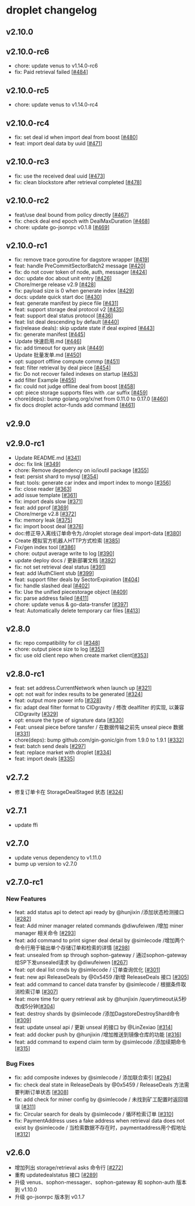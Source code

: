 # droplet changelog

## v2.10.0

## v2.10.0-rc6

* chore: update venus to v1.14.0-rc6
* fix: Paid retrieval failed [[#484](https://github.com/ipfs-force-community/droplet/pull/484)]


## v2.10.0-rc5

* chore: update venus to v1.14.0-rc4

## v2.10.0-rc4

* fix: set deal id when import deal from boost [[#480](https://github.com/ipfs-force-community/droplet/pull/480)]
* feat: import deal data by uuid [[#471](https://github.com/ipfs-force-community/droplet/pull/471)]

## v2.10.0-rc3

* fix: use the received deal uuid [[#473](https://github.com/ipfs-force-community/droplet/pull/473)]
* fix: clean blockstore after retrieval completed [[#478](https://github.com/ipfs-force-community/droplet/pull/478)]

## v2.10.0-rc2

* feat/use deal bound from policy directly [[#467](https://github.com/ipfs-force-community/droplet/pull/467)]
* fix: check deal end epoch with DealMaxDuration [[#468](https://github.com/ipfs-force-community/droplet/pull/468)]
* chore: update go-jsonrpc v0.1.8 [[#469](https://github.com/ipfs-force-community/droplet/pull/469)]

## v2.10.0-rc1

* fix: remove trace goroutine for dagstore wrapper [[#419](https://github.com/ipfs-force-community/droplet/pull/419)]
* feat: handle PreCommitSectorBatch2 message [[#420](https://github.com/ipfs-force-community/droplet/pull/420)]
* fix: do not cover token of node, auth, messager [[#424](https://github.com/ipfs-force-community/droplet/pull/424)]
* doc: update doc about unit entry [[#426](https://github.com/ipfs-force-community/droplet/pull/426)]
* Chore/merge release v2.9 [[#428](https://github.com/ipfs-force-community/droplet/pull/428)]
* fix: payload size is 0 when generate index [[#429](https://github.com/ipfs-force-community/droplet/pull/429)]
* docs: update quick start doc [[#430](https://github.com/ipfs-force-community/droplet/pull/430)]
* feat: generate manifest by piece file [[#431](https://github.com/ipfs-force-community/droplet/pull/431)]
* feat: support storage deal protocol v2 [[#435](https://github.com/ipfs-force-community/droplet/pull/435)]
* feat: support deal status protocol [[#436](https://github.com/ipfs-force-community/droplet/pull/436)]
* feat: list deal descending by default [[#440](https://github.com/ipfs-force-community/droplet/pull/440)]
* fix(release deals): skip update state if deal expired [[#443](https://github.com/ipfs-force-community/droplet/pull/443)]
* fix: generate manifest [[#445](https://github.com/ipfs-force-community/droplet/pull/445)]
* Update 快速启用.md [[#446](https://github.com/ipfs-force-community/droplet/pull/446)]
* fix: add timeout for query ask [[#449](https://github.com/ipfs-force-community/droplet/pull/449)]
* Update 批量发单.md [[#450](https://github.com/ipfs-force-community/droplet/pull/450)]
* opt: support offline compute commp [[#451](https://github.com/ipfs-force-community/droplet/pull/451)]
* feat: filter retrieval by deal piece [[#454](https://github.com/ipfs-force-community/droplet/pull/454)]
* fix: Do not recover failed indexes on startup [[#453](https://github.com/ipfs-force-community/droplet/pull/453)]
* add filter Example [[#455](https://github.com/ipfs-force-community/droplet/pull/455)]
* fix: could not judge offline deal from boost [[#458](https://github.com/ipfs-force-community/droplet/pull/458)]
* opt: piece storage supports files with .car suffix [[#459](https://github.com/ipfs-force-community/droplet/pull/459)]
* chore(deps): bump golang.org/x/net from 0.11.0 to 0.17.0 [[#460](https://github.com/ipfs-force-community/droplet/pull/460)]
* fix docs droplet actor-funds add command [[#461](https://github.com/ipfs-force-community/droplet/pull/461)]

## v2.9.0

## v2.9.0-rc1

* Update README.md [[#341](https://github.com/ipfs-force-community/droplet/pull/341)]
* doc: fix link [[#349](https://github.com/ipfs-force-community/droplet/pull/349)]
* chore: Remove dependency on io/ioutil package [[#355](https://github.com/ipfs-force-community/droplet/pull/355)]
* feat: persist shard to mysql [[#354](https://github.com/ipfs-force-community/droplet/pull/354)]
* feat: tools: generate car index and import index to mongo [[#356](https://github.com/ipfs-force-community/droplet/pull/356)]
* fix: close reader [[#363](https://github.com/ipfs-force-community/droplet/pull/363)]
* add issue template [[#361](https://github.com/ipfs-force-community/droplet/pull/361)]
* fix: import deals slow [[#371](https://github.com/ipfs-force-community/droplet/pull/371)]
* feat: add pprof [[#369](https://github.com/ipfs-force-community/droplet/pull/369)]
* Chore/merge v2.8 [[#372](https://github.com/ipfs-force-community/droplet/pull/372)]
* fix: memory leak [[#375](https://github.com/ipfs-force-community/droplet/pull/375)]
* fix: import boost deal [[#376](https://github.com/ipfs-force-community/droplet/pull/376)]
* doc:修正导入离线订单命令为./droplet storage deal import-data [[#380](https://github.com/ipfs-force-community/droplet/pull/380)]
* Create 模拟官方机器人HTTP方式检索 [[#385](https://github.com/ipfs-force-community/droplet/pull/385)]
* Fix/gen index tool [[#386](https://github.com/ipfs-force-community/droplet/pull/386)]
* chore: output average write to log [[#390](https://github.com/ipfs-force-community/droplet/pull/390)]
* update deploy docs / 更新部署文档 [[#392](https://github.com/ipfs-force-community/droplet/pull/392)]
* fix: not set retrieval deal status [[#391](https://github.com/ipfs-force-community/droplet/pull/391)]
* feat: add IAuthClient stub [[#399](https://github.com/ipfs-force-community/droplet/pull/399)]
* feat: support filter deals by SectorExpiration [[#404](https://github.com/ipfs-force-community/droplet/pull/404)]
* fix: handle slashed deal [[#402](https://github.com/ipfs-force-community/droplet/pull/402)]
* fix: Use the unified piecestorage object [[#409](https://github.com/ipfs-force-community/droplet/pull/409)]
* fix: parse address failed [[#411](https://github.com/ipfs-force-community/droplet/pull/411)]
* chore: update venus & go-data-transfer [[#397](https://github.com/ipfs-force-community/droplet/pull/397)]
* feat: Automatically delete temporary car files [[#413](https://github.com/ipfs-force-community/droplet/pull/413)]

## v2.8.0

* fix: repo compatibility for cli [[#348](https://github.com/ipfs-force-community/droplet/pull/348)]
* chore: output piece size to log [[#351](https://github.com/ipfs-force-community/droplet/pull/351)]
* fix: use old client repo when create market client[[#353](https://github.com/ipfs-force-community/droplet/pull/353)]

## v2.8.0-rc1

* feat: set address.CurrentNetwork when launch up [[#321](https://github.com/ipfs-force-community/droplet/pull/321)]
* opt: not wait for index results to be generated [[#324](https://github.com/ipfs-force-community/droplet/pull/324)]
* feat: output more power info [[#328](https://github.com/ipfs-force-community/droplet/pull/328)]
* fix: adapt deal filter format to CIDgravity / 修改 dealfilter 的实现, 以兼容 CIDgravity [[#329](https://github.com/ipfs-force-community/droplet/pull/329)]
* opt: ensure the type of signature data [[#330](https://github.com/ipfs-force-community/droplet/pull/330)]
* Feat: unseal piece before tansfer / 在数据传输之前先 unseal piece 数据 [[#331](https://github.com/ipfs-force-community/droplet/pull/331)]
* chore(deps): bump github.com/gin-gonic/gin from 1.9.0 to 1.9.1 [[#332](https://github.com/ipfs-force-community/droplet/pull/332)]
* feat: batch send deals [[#297](https://github.com/ipfs-force-community/droplet/pull/297)]
* feat: replace market with droplet [[#334](https://github.com/ipfs-force-community/droplet/pull/334)]
* feat: import deals [[#335](https://github.com/ipfs-force-community/droplet/pull/335)]

## v2.7.2

* 修复订单卡在 StorageDealStaged 状态 [[#324](https://github.com/ipfs-force-community/droplet/pull/324)]

## v2.7.1

* update ffi

## v2.7.0

* update venus dependency to v1.11.0
* bump up version to v2.7.0

## v2.7.0-rc1

### New Features

* feat: add status api to detect api ready by @hunjixin /添加状态检测接口 [[#282](https://github.com/ipfs-force-community/droplet/pull/282)]
* feat: Add miner manager related commands @diwufeiwen /增加 miner manager 相关命令 [[#293](https://github.com/ipfs-force-community/droplet/pull/293)] 
* feat: add command to print signer deal detail by @simlecode /增加两个命令行用于输出单个存储订单和检索的详情 [[#298](https://github.com/ipfs-force-community/droplet/pull/298)]
* feat: unsealed from sp through sophon-gateway / 通过sophon-gateway给SP下发unsealed请求 by @diwufeiwen [[#267](https://github.com/ipfs-force-community/droplet/pull/267)]
* feat: opt deal list cmds by @simlecode / 订单查询优化 [[#301](https://github.com/ipfs-force-community/droplet/pull/301)] 
* feat: new api ReleaseDeals by @0x5459 /新增 ReleaseDeals 接口 [[#305](https://github.com/ipfs-force-community/droplet/pull/305)]
* feat: add command to cancel data transfer by @simlecode / 根据条件取消检索订单 [[#307](https://github.com/ipfs-force-community/droplet/pull/307)]
* feat: more time for query retrieval ask by @hunjixin /querytimeout从5秒改成5分钟[[#304](https://github.com/ipfs-force-community/droplet/pull/304)]
* feat: destroy shards by @simlecode /添加DagstoreDestroyShard命令 [[#309](https://github.com/ipfs-force-community/droplet/pull/309)] 
* feat: update unseal api / 更新 unseal 的接口 by @LinZexiao [[#314](https://github.com/ipfs-force-community/droplet/pull/314)]
* feat: add docker push by @hunjixin /增加推送到镜像仓库的功能 [[#316](https://github.com/ipfs-force-community/droplet/pull/316)]
* feat: add command to expend claim term by @simlecode /添加续期命令 [[#315](https://github.com/ipfs-force-community/droplet/pull/315)] 


### Bug Fixes
* fix: add composite indexes by @simlecode / 添加联合索引 [[#294](https://github.com/ipfs-force-community/droplet/pull/294)]
* fix: check deal state in ReleaseDeals by @0x5459 / ReleaseDeals 方法需要判断订单状态 [[#308](https://github.com/ipfs-force-community/droplet/pull/308)]
* fix: add check for miner config by @simlecode / 未找到矿工配置时返回错误 [[#311](https://github.com/ipfs-force-community/droplet/pull/311)]
* fix: Circular search for deals by @simlecode / 循环检索订单 [[#310](https://github.com/ipfs-force-community/droplet/pull/310)]
* fix: PaymentAddress uses a fake address when retrieval data does not exist by @simlecode / 当检索数据不存在时，paymentaddress用个假地址 [[#312](https://github.com/ipfs-force-community/droplet/pull/312)]

## v2.6.0

* 增加列出 storage/retrieval asks 命令行 [[#272](https://github.com/ipfs-force-community/droplet/pull/272)]
* 重构 updatedealstatus 接口 [[#289](https://github.com/ipfs-force-community/droplet/pull/289)]
* 升级 venus、sophon-messager、sophon-gateway 和 sophon-auth 版本到 v1.10.0
* 升级 go-jsonrpc 版本到 v0.1.7
